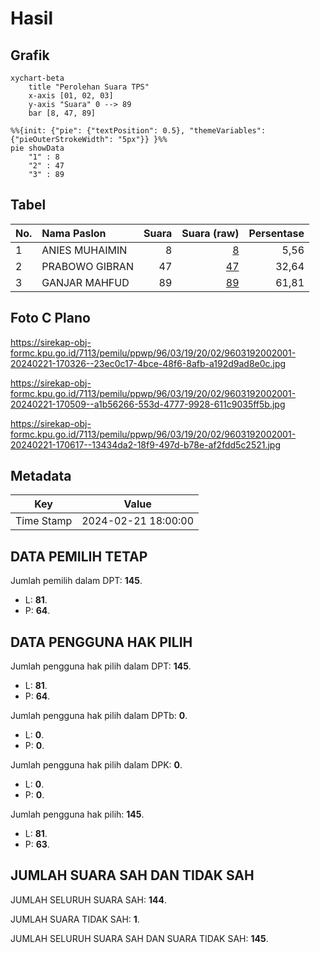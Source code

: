 # Hasil

## Grafik

```mermaid
xychart-beta
    title "Perolehan Suara TPS"
    x-axis [01, 02, 03]
    y-axis "Suara" 0 --> 89
    bar [8, 47, 89]
```

```mermaid
%%{init: {"pie": {"textPosition": 0.5}, "themeVariables": {"pieOuterStrokeWidth": "5px"}} }%%
pie showData
    "1" : 8
    "2" : 47
    "3" : 89
```

## Tabel

| No. | Nama Paslon    | Suara | Suara (raw) | Persentase |
|:--- |:-------------- | -----:| -----------:| ----------:|
| 1   | ANIES MUHAIMIN | 8     | [8][p-1]    | 5,56       |
| 2   | PRABOWO GIBRAN | 47    | [47][p-2]   | 32,64      |
| 3   | GANJAR MAHFUD  | 89    | [89][p-3]   | 61,81      |


[p-1]: https://github.com/gigit-pemilu/pemilu-2024-96-papua-barat-daya/blob/main/pilpres/hitung-suara/sub/96-papua-barat-daya/sub/03-raja-ampat/sub/19-tiplol-mayalibit/sub/2002-kabilol/sub/001-tps/sub/paslon-1.txt
[p-2]: https://github.com/gigit-pemilu/pemilu-2024-96-papua-barat-daya/blob/main/pilpres/hitung-suara/sub/96-papua-barat-daya/sub/03-raja-ampat/sub/19-tiplol-mayalibit/sub/2002-kabilol/sub/001-tps/sub/paslon-2.txt
[p-3]: https://github.com/gigit-pemilu/pemilu-2024-96-papua-barat-daya/blob/main/pilpres/hitung-suara/sub/96-papua-barat-daya/sub/03-raja-ampat/sub/19-tiplol-mayalibit/sub/2002-kabilol/sub/001-tps/sub/paslon-3.txt

## Foto C Plano

https://sirekap-obj-formc.kpu.go.id/7113/pemilu/ppwp/96/03/19/20/02/9603192002001-20240221-170326--23ec0c17-4bce-48f6-8afb-a192d9ad8e0c.jpg

https://sirekap-obj-formc.kpu.go.id/7113/pemilu/ppwp/96/03/19/20/02/9603192002001-20240221-170509--a1b56266-553d-4777-9928-611c9035ff5b.jpg

https://sirekap-obj-formc.kpu.go.id/7113/pemilu/ppwp/96/03/19/20/02/9603192002001-20240221-170617--13434da2-18f9-497d-b78e-af2fdd5c2521.jpg


## Metadata

| Key        | Value               |
| ---------- | ------------------- |
| Time Stamp | 2024-02-21 18:00:00 |


## DATA PEMILIH TETAP

Jumlah pemilih dalam DPT: **145**.
 * L: **81**.
 * P: **64**.

## DATA PENGGUNA HAK PILIH

Jumlah pengguna hak pilih dalam DPT: **145**.
 * L: **81**.
 * P: **64**.

Jumlah pengguna hak pilih dalam DPTb: **0**.
 * L: **0**.
 * P: **0**.

Jumlah pengguna hak pilih dalam DPK: **0**.
 * L: **0**.
 * P: **0**.

Jumlah pengguna hak pilih: **145**.
 * L: **81**.
 * P: **63**.

## JUMLAH SUARA SAH DAN TIDAK SAH

JUMLAH SELURUH SUARA SAH: **144**.

JUMLAH SUARA TIDAK SAH: **1**.

JUMLAH SELURUH SUARA SAH DAN SUARA TIDAK SAH: **145**.


